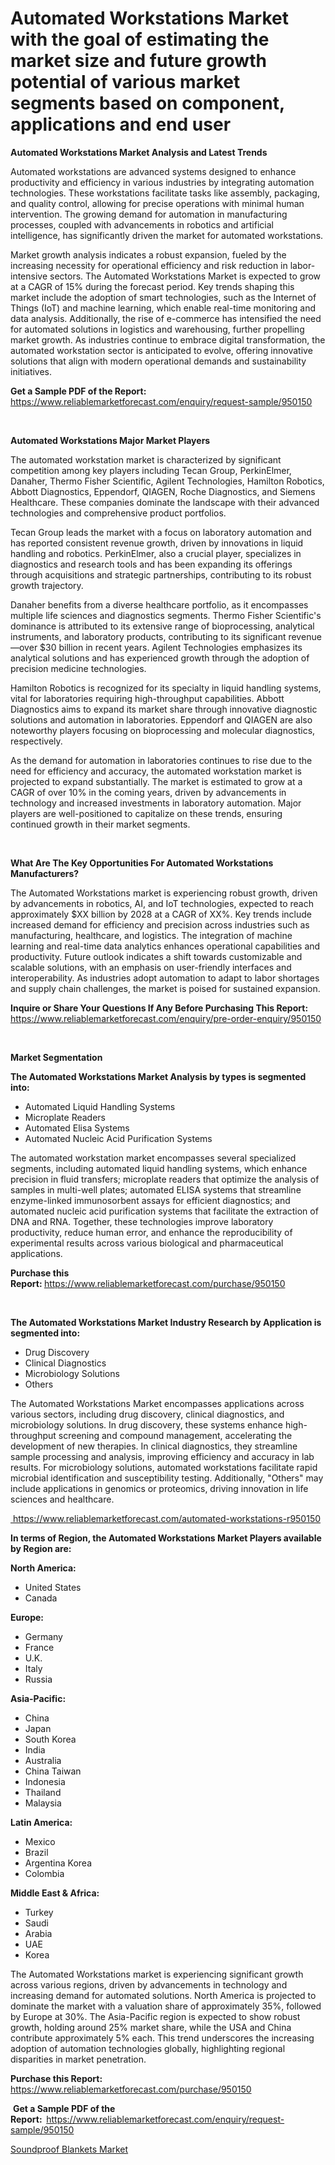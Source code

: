 <p><h1>Automated Workstations Market with the goal of estimating the market size and future growth potential of various market segments based on component, applications and end user</h1></p><p><strong>Automated Workstations Market Analysis and Latest Trends</strong></p>
<p><p>Automated workstations are advanced systems designed to enhance productivity and efficiency in various industries by integrating automation technologies. These workstations facilitate tasks like assembly, packaging, and quality control, allowing for precise operations with minimal human intervention. The growing demand for automation in manufacturing processes, coupled with advancements in robotics and artificial intelligence, has significantly driven the market for automated workstations.</p><p>Market growth analysis indicates a robust expansion, fueled by the increasing necessity for operational efficiency and risk reduction in labor-intensive sectors. The Automated Workstations Market is expected to grow at a CAGR of 15% during the forecast period. Key trends shaping this market include the adoption of smart technologies, such as the Internet of Things (IoT) and machine learning, which enable real-time monitoring and data analysis. Additionally, the rise of e-commerce has intensified the need for automated solutions in logistics and warehousing, further propelling market growth. As industries continue to embrace digital transformation, the automated workstation sector is anticipated to evolve, offering innovative solutions that align with modern operational demands and sustainability initiatives.</p></p>
<p><strong>Get a Sample PDF of the Report:&nbsp;</strong> <a href="https://www.reliablemarketforecast.com/enquiry/request-sample/950150?utm_campaign=2940&utm_medium=2&utm_source=Github&utm_content=ia&utm_term=05032025&utm_id=automated-workstations">https://www.reliablemarketforecast.com/enquiry/request-sample/950150</a></p>
<p>&nbsp;</p>
<p><strong>Automated Workstations Major Market Players</strong></p>
<p><p>The automated workstation market is characterized by significant competition among key players including Tecan Group, PerkinElmer, Danaher, Thermo Fisher Scientific, Agilent Technologies, Hamilton Robotics, Abbott Diagnostics, Eppendorf, QIAGEN, Roche Diagnostics, and Siemens Healthcare. These companies dominate the landscape with their advanced technologies and comprehensive product portfolios.</p><p>Tecan Group leads the market with a focus on laboratory automation and has reported consistent revenue growth, driven by innovations in liquid handling and robotics. PerkinElmer, also a crucial player, specializes in diagnostics and research tools and has been expanding its offerings through acquisitions and strategic partnerships, contributing to its robust growth trajectory.</p><p>Danaher benefits from a diverse healthcare portfolio, as it encompasses multiple life sciences and diagnostics segments. Thermo Fisher Scientific's dominance is attributed to its extensive range of bioprocessing, analytical instruments, and laboratory products, contributing to its significant revenue—over $30 billion in recent years. Agilent Technologies emphasizes its analytical solutions and has experienced growth through the adoption of precision medicine technologies.</p><p>Hamilton Robotics is recognized for its specialty in liquid handling systems, vital for laboratories requiring high-throughput capabilities. Abbott Diagnostics aims to expand its market share through innovative diagnostic solutions and automation in laboratories. Eppendorf and QIAGEN are also noteworthy players focusing on bioprocessing and molecular diagnostics, respectively.</p><p>As the demand for automation in laboratories continues to rise due to the need for efficiency and accuracy, the automated workstation market is projected to expand substantially. The market is estimated to grow at a CAGR of over 10% in the coming years, driven by advancements in technology and increased investments in laboratory automation. Major players are well-positioned to capitalize on these trends, ensuring continued growth in their market segments.</p></p>
<p>&nbsp;</p>
<p><strong>What Are The Key Opportunities For Automated Workstations Manufacturers?</strong></p>
<p><p>The Automated Workstations market is experiencing robust growth, driven by advancements in robotics, AI, and IoT technologies, expected to reach approximately $XX billion by 2028 at a CAGR of XX%. Key trends include increased demand for efficiency and precision across industries such as manufacturing, healthcare, and logistics. The integration of machine learning and real-time data analytics enhances operational capabilities and productivity. Future outlook indicates a shift towards customizable and scalable solutions, with an emphasis on user-friendly interfaces and interoperability. As industries adopt automation to adapt to labor shortages and supply chain challenges, the market is poised for sustained expansion.</p></p>
<p><strong>Inquire or Share Your Questions If Any Before Purchasing This Report:</strong> <a href="https://www.reliablemarketforecast.com/enquiry/pre-order-enquiry/950150?utm_campaign=2940&utm_medium=2&utm_source=Github&utm_content=ia&utm_term=05032025&utm_id=automated-workstations">https://www.reliablemarketforecast.com/enquiry/pre-order-enquiry/950150</a></p>
<p>&nbsp;</p>
<p><strong>Market Segmentation</strong></p>
<p><strong>The Automated Workstations Market Analysis by types is segmented into:</strong></p>
<p><ul><li>Automated Liquid Handling Systems</li><li>Microplate Readers</li><li>Automated Elisa Systems</li><li>Automated Nucleic Acid Purification Systems</li></ul></p>
<p><p>The automated workstation market encompasses several specialized segments, including automated liquid handling systems, which enhance precision in fluid transfers; microplate readers that optimize the analysis of samples in multi-well plates; automated ELISA systems that streamline enzyme-linked immunosorbent assays for efficient diagnostics; and automated nucleic acid purification systems that facilitate the extraction of DNA and RNA. Together, these technologies improve laboratory productivity, reduce human error, and enhance the reproducibility of experimental results across various biological and pharmaceutical applications.</p></p>
<p><strong>Purchase this Report:&nbsp;</strong><a href="https://www.reliablemarketforecast.com/purchase/950150?utm_campaign=2940&utm_medium=2&utm_source=Github&utm_content=ia&utm_term=05032025&utm_id=automated-workstations">https://www.reliablemarketforecast.com/purchase/950150</a></p>
<p>&nbsp;</p>
<p><strong>The Automated Workstations Market Industry Research by Application is segmented into:</strong></p>
<p><ul><li>Drug Discovery</li><li>Clinical Diagnostics</li><li>Microbiology Solutions</li><li>Others</li></ul></p>
<p><p>The Automated Workstations Market encompasses applications across various sectors, including drug discovery, clinical diagnostics, and microbiology solutions. In drug discovery, these systems enhance high-throughput screening and compound management, accelerating the development of new therapies. In clinical diagnostics, they streamline sample processing and analysis, improving efficiency and accuracy in lab results. For microbiology solutions, automated workstations facilitate rapid microbial identification and susceptibility testing. Additionally, "Others" may include applications in genomics or proteomics, driving innovation in life sciences and healthcare.</p></p>
<p><a href="https://www.reliablemarketforecast.com/automated-workstations-r950150?utm_campaign=2940&utm_medium=2&utm_source=Github&utm_content=ia&utm_term=05032025&utm_id=automated-workstations">&nbsp;https://www.reliablemarketforecast.com/automated-workstations-r950150</a></p>
<p><strong>In terms of Region, the Automated Workstations Market Players available by Region are:</strong></p>
<p>
    <p> <strong> North America: </strong>
        <ul>
            <li>United States</li>
            <li>Canada</li>
        </ul>
        </p> 
    <p> <strong> Europe: </strong>
        <ul>
            <li>Germany</li>
            <li>France</li>
            <li>U.K.</li>
            <li>Italy</li>
            <li>Russia</li>
        </ul>
        </p> 
    <p> <strong> Asia-Pacific: </strong>
        <ul>
            <li>China</li>
            <li>Japan</li>
            <li>South Korea</li>
            <li>India</li>
            <li>Australia</li>
            <li>China Taiwan</li>
            <li>Indonesia</li>
            <li>Thailand</li>
            <li>Malaysia</li>
        </ul>
        </p> 
    <p> <strong> Latin America: </strong>
        <ul>
            <li>Mexico</li>
            <li>Brazil</li>
            <li>Argentina Korea</li>
            <li>Colombia</li>
        </ul>
        </p> 
    <p> <strong> Middle East & Africa: </strong>
        <ul>
            <li>Turkey</li>
            <li>Saudi</li>
            <li>Arabia</li>
            <li>UAE</li>
            <li>Korea</li>
        </ul>
    </p>
    </p>
<p><p>The Automated Workstations market is experiencing significant growth across various regions, driven by advancements in technology and increasing demand for automated solutions. North America is projected to dominate the market with a valuation share of approximately 35%, followed by Europe at 30%. The Asia-Pacific region is expected to show robust growth, holding around 25% market share, while the USA and China contribute approximately 5% each. This trend underscores the increasing adoption of automation technologies globally, highlighting regional disparities in market penetration.</p></p>
<p><strong>Purchase this Report: </strong><a href="https://www.reliablemarketforecast.com/purchase/950150?utm_campaign=2940&utm_medium=2&utm_source=Github&utm_content=ia&utm_term=05032025&utm_id=automated-workstations">https://www.reliablemarketforecast.com/purchase/950150</a></p>
<p>&nbsp;<strong>Get a Sample PDF of the Report:&nbsp;&nbsp;</strong><a href="https://www.reliablemarketforecast.com/enquiry/request-sample/950150?utm_campaign=2940&utm_medium=2&utm_source=Github&utm_content=ia&utm_term=05032025&utm_id=automated-workstations">https://www.reliablemarketforecast.com/enquiry/request-sample/950150</a></p>
<p><strong></strong></p>
<p><p><a href="https://github.com/ElviraLeka1962/Market-Research-Report-List-1/blob/main/soundproof-blankets-market.md?utm_campaign=2940&utm_medium=2&utm_source=Github&utm_content=ia&utm_term=05032025&utm_id=automated-workstations">Soundproof Blankets Market</a></p></p>